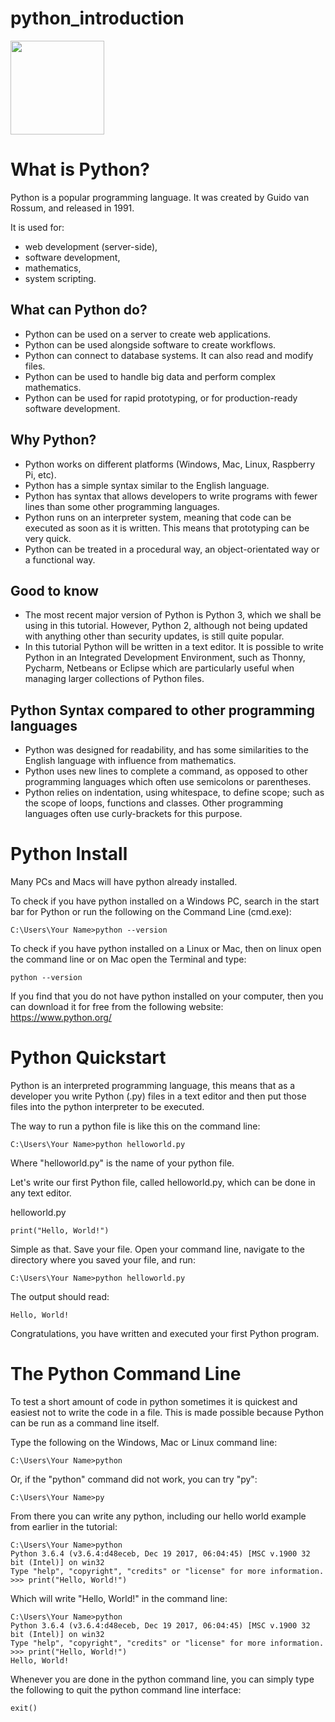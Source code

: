 # python_introduction

<img src="" height="150" width="150">

# What is Python?
Python is a popular programming language. It was created by Guido van Rossum, and released in 1991.

It is used for:

- web development (server-side),
- software development,
- mathematics,
- system scripting.

## What can Python do?

- Python can be used on a server to create web applications.
- Python can be used alongside software to create workflows.
- Python can connect to database systems. It can also read and modify files.
- Python can be used to handle big data and perform complex mathematics.
- Python can be used for rapid prototyping, or for production-ready software development.

## Why Python?

- Python works on different platforms (Windows, Mac, Linux, Raspberry Pi, etc).
- Python has a simple syntax similar to the English language.
- Python has syntax that allows developers to write programs with fewer lines than some other programming languages.
- Python runs on an interpreter system, meaning that code can be executed as soon as it is written. This means that prototyping can be very quick.
- Python can be treated in a procedural way, an object-orientated way or a functional way.

## Good to know

- The most recent major version of Python is Python 3, which we shall be using in this tutorial. However, Python 2, although not being updated with anything other than security updates, is still quite popular.
- In this tutorial Python will be written in a text editor. It is possible to write Python in an Integrated Development Environment, such as Thonny, Pycharm, Netbeans or Eclipse which are particularly useful when managing larger collections of Python files.

## Python Syntax compared to other programming languages

- Python was designed for readability, and has some similarities to the English language with influence from mathematics.
- Python uses new lines to complete a command, as opposed to other programming languages which often use semicolons or parentheses.
- Python relies on indentation, using whitespace, to define scope; such as the scope of loops, functions and classes. Other programming languages often use curly-brackets for this purpose.

# Python Install

Many PCs and Macs will have python already installed.

To check if you have python installed on a Windows PC, search in the start bar for Python or run the following on the Command Line (cmd.exe):

```
C:\Users\Your Name>python --version
```
To check if you have python installed on a Linux or Mac, then on linux open the command line or on Mac open the Terminal and type:
```
python --version
```
If you find that you do not have python installed on your computer, then you can download it for free from the following website: https://www.python.org/

# Python Quickstart

Python is an interpreted programming language, this means that as a developer you write Python (.py) files in a text editor and then put those files into the python interpreter to be executed.

The way to run a python file is like this on the command line:
```
C:\Users\Your Name>python helloworld.py
```
Where "helloworld.py" is the name of your python file.

Let's write our first Python file, called helloworld.py, which can be done in any text editor.

helloworld.py
```
print("Hello, World!")
```
Simple as that. Save your file. Open your command line, navigate to the directory where you saved your file, and run:
```
C:\Users\Your Name>python helloworld.py
```
The output should read:
```
Hello, World!
```
Congratulations, you have written and executed your first Python program.

# The Python Command Line
To test a short amount of code in python sometimes it is quickest and easiest not to write the code in a file. This is made possible because Python can be run as a command line itself.

Type the following on the Windows, Mac or Linux command line:
```
C:\Users\Your Name>python
```
Or, if the "python" command did not work, you can try "py":
```
C:\Users\Your Name>py
```
From there you can write any python, including our hello world example from earlier in the tutorial:
```
C:\Users\Your Name>python
Python 3.6.4 (v3.6.4:d48eceb, Dec 19 2017, 06:04:45) [MSC v.1900 32 bit (Intel)] on win32
Type "help", "copyright", "credits" or "license" for more information.
>>> print("Hello, World!")
```
Which will write "Hello, World!" in the command line:
```
C:\Users\Your Name>python
Python 3.6.4 (v3.6.4:d48eceb, Dec 19 2017, 06:04:45) [MSC v.1900 32 bit (Intel)] on win32
Type "help", "copyright", "credits" or "license" for more information.
>>> print("Hello, World!")
Hello, World!
```
Whenever you are done in the python command line, you can simply type the following to quit the python command line interface:
```
exit()
```

